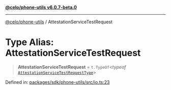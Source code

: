 [**@celo/phone-utils v6.0.7-beta.0**](../README.md)

***

[@celo/phone-utils](../globals.md) / AttestationServiceTestRequest

# Type Alias: AttestationServiceTestRequest

> **AttestationServiceTestRequest** = `t.TypeOf`\<*typeof* [`AttestationServiceTestRequestType`](../variables/AttestationServiceTestRequestType.md)\>

Defined in: [packages/sdk/phone-utils/src/io.ts:23](https://github.com/celo-org/developer-tooling/blob/master/packages/sdk/phone-utils/src/io.ts#L23)
